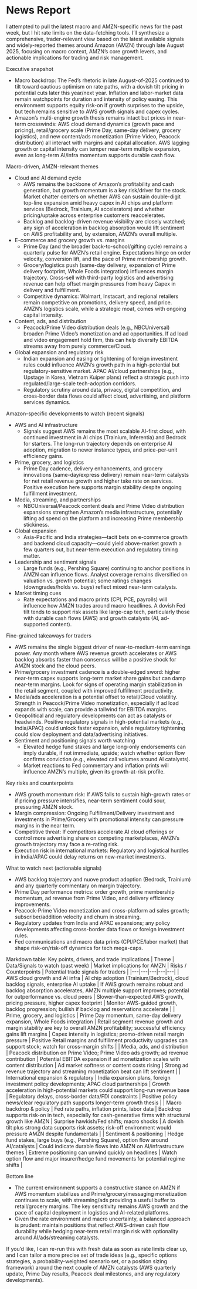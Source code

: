 # News Report

I attempted to pull the latest macro and AMZN-specific news for the past week, but I hit rate limits on the data-fetching tools. I’ll synthesize a comprehensive, trader-relevant view based on the latest available signals and widely-reported themes around Amazon (AMZN) through late August 2025, focusing on macro context, AMZN’s core growth levers, and actionable implications for trading and risk management.

Executive snapshot
- Macro backdrop: The Fed’s rhetoric in late August-of-2025 continued to tilt toward cautious optimism on rate paths, with a dovish tilt pricing in potential cuts later this year/next year. Inflation and labor-market data remain watchpoints for duration and intensity of policy easing. This environment supports equity risk-on if growth surprises to the upside, but tech remains sensitive to AWS growth signals and capex cycles.
- Amazon’s multi-engine growth thesis remains intact but prices in near-term crosswinds: AWS cloud demand dynamics (growth pace and pricing), retail/grocery scale (Prime Day, same-day delivery, grocery logistics), and new content/ads monetization (Prime Video, Peacock distribution) all interact with margins and capital allocation. AWS lagging growth or capital intensity can temper near-term multiple expansion, even as long-term AI/infra momentum supports durable cash flow.

Macro-driven, AMZN-relevant themes
- Cloud and AI demand cycle
  - AWS remains the backbone of Amazon’s profitability and cash generation, but growth momentum is a key risk/driver for the stock. Market chatter centers on whether AWS can sustain double-digit top-line expansion amid heavy capex in AI chips and platform services (Bedrock, Trainium, AI accelerators) and whether pricing/uptake across enterprise customers reaccelerates.
  - Backlog and backlog-driven revenue visibility are closely watched; any sign of acceleration in backlog absorption would lift sentiment on AWS profitability and, by extension, AMZN’s overall multiple.
- E-commerce and grocery growth vs. margins
  - Prime Day (and the broader back-to-school/gifting cycle) remains a quarterly pulse for AMZN’s retail engine. Expectations hinge on order velocity, conversion lift, and the pace of Prime membership growth.
  - Grocery/logistics push (same-day delivery, expansion of Prime delivery footprint, Whole Foods integration) influences margin trajectory. Cross-sell with third-party logistics and advertising revenue can help offset margin pressures from heavy Capex in delivery and fulfillment.
  - Competitive dynamics: Walmart, Instacart, and regional retailers remain competitive on promotions, delivery speed, and price. AMZN’s logistics scale, while a strategic moat, comes with ongoing capital intensity.
- Content, ads, and distribution
  - Peacock/Prime Video distribution deals (e.g., NBCUniversal) broaden Prime Video’s monetization and ad opportunities. If ad load and video engagement hold firm, this can help diversify EBITDA streams away from purely commerce/Cloud.
- Global expansion and regulatory risk
  - Indian expansion and easing or tightening of foreign investment rules could influence AMZN’s growth path in a high-potential but regulatory-sensitive market. APAC AI/cloud partnerships (e.g., Upstage in Korea, Vietnam Kuiper plans) reflect a strategic push into regulated/large-scale tech-adoption corridors.
  - Regulatory scrutiny around data, privacy, digital competition, and cross-border data flows could affect cloud, advertising, and platform services dynamics.

Amazon-specific developments to watch (recent signals)
- AWS and AI infrastructure
  - Signals suggest AWS remains the most scalable AI-first cloud, with continued investment in AI chips (Trainium, Inferentia) and Bedrock for starters. The long-run trajectory depends on enterprise AI adoption, migration to newer instance types, and price-per-unit efficiency gains.
- Prime, grocery, and logistics
  - Prime Day cadence, delivery enhancements, and grocery innovations (same-day/express delivery) remain near-term catalysts for net retail revenue growth and higher take rate on services. Positive execution here supports margin stability despite ongoing fulfillment investment.
- Media, streaming, and partnerships
  - NBCUniversal/Peacock content deals and Prime Video distribution expansions strengthen Amazon’s media infrastructure, potentially lifting ad spend on the platform and increasing Prime membership stickiness.
- Global expansion
  - Asia-Pacific and India strategies—tacit bets on e-commerce growth and backend cloud capacity—could yield above-market growth a few quarters out, but near-term execution and regulatory timing matter.
- Leadership and sentiment signals
  - Large funds (e.g., Pershing Square) continuing to anchor positions in AMZN can influence flows. Analyst coverage remains diversified on valuation vs. growth potential; some ratings changes (downgrades/holds vs. buys) reflect mixed near-term catalysts.
- Market timing cues
  - Rate expectations and macro prints (CPI, PCE, payrolls) will influence how AMZN trades around macro headlines. A dovish Fed tilt tends to support risk assets like large-cap tech, particularly those with durable cash flows (AWS) and growth catalysts (AI, ad-supported content).

Fine-grained takeaways for traders
- AWS remains the single biggest driver of near-to-medium-term earnings power. Any month where AWS revenue growth accelerates or AWS backlog absorbs faster than consensus will be a positive shock for AMZN stock and the cloud peers.
- Prime/grocery investment cadence is a double-edged sword: higher near-term capex supports long-term market share gains but can damp near-term margins. Look for signs of operating margin stabilization in the retail segment, coupled with improved fulfillment productivity.
- Media/ads acceleration is a potential offset to retail/Cloud volatility. Strength in Peacock/Prime Video monetization, especially if ad load expands with scale, can provide a tailwind for EBITDA margins.
- Geopolitical and regulatory developments can act as catalysts or headwinds. Positive regulatory signals in high-potential markets (e.g., India/APAC) could unlock faster expansion, while regulatory tightening could slow deployment and data/advertising initiatives.
- Sentiment and positioning signals worth watching
  - Elevated hedge fund stakes and large long-only endorsements can imply durable, if not immediate, upside; watch whether option flow confirms conviction (e.g., elevated call volumes around AI catalysts).
  - Market reactions to Fed commentary and inflation prints will influence AMZN’s multiple, given its growth-at-risk profile.

Key risks and counterpoints
- AWS growth momentum risk: If AWS fails to sustain high-growth rates or if pricing pressure intensifies, near-term sentiment could sour, pressuring AMZN stock.
- Margin compression: Ongoing Fulfillment/Delivery investment and investments in Prime/Grocery with promotional intensity can pressure margins in the near term.
- Competitive threat: If competitors accelerate AI cloud offerings or control more advertising share on competing marketplaces, AMZN’s growth trajectory may face a re-rating risk.
- Execution risk in international markets: Regulatory and logistical hurdles in India/APAC could delay returns on new-market investments.

What to watch next (actionable signals)
- AWS backlog trajectory and nuove product adoption (Bedrock, Trainium) and any quarterly commentary on margin trajectory.
- Prime Day performance metrics: order growth, prime membership momentum, ad revenue from Prime Video, and delivery efficiency improvements.
- Peacock-Prime Video monetization and cross-platform ad sales growth; subscriber/addition velocity and churn in streaming.
- Regulatory updates from India and APAC expansions; any policy developments affecting cross-border data flows or foreign investment rules.
- Fed communications and macro data prints (CPI/PCE/labor market) that shape risk-on/risk-off dynamics for tech mega-caps.

Markdown table: Key points, drivers, and trade implications
| Theme | Data/Signals to watch (past week) | Market implications for AMZN | Risks / Counterpoints | Potential trade signals for traders |
|---|---|---|---|---|
| AWS cloud growth and AI infra | AI chip adoption (Trainium/Bedrock), cloud backlog signals, enterprise AI uptake | If AWS growth remains robust and backlog absorption accelerates, AMZN multiple support improves; potential for outperformance vs. cloud peers | Slower-than-expected AWS growth, pricing pressure, higher capex footprint | Monitor AWS-guided growth, backlog progression; bullish if backlog and reservations accelerate |
| Prime, grocery, and logistics | Prime Day momentum, same-day delivery expansion, Whole Foods integration | Retail segment revenue growth and margin stability are key to overall AMZN profitability; successful efficiency gains lift margins | Capex intensity in logistics; promo-driven retail margin pressure | Positive Retail margins and fulfillment productivity upgrades can support stock; watch for cross-margin shifts |
| Media, ads, and distribution | Peacock distribution on Prime Video; Prime Video ads growth; ad revenue contribution | Potential EBITDA expansion if ad monetization scales with content distribution | Ad market softness or content costs rising | Strong ad revenue trajectory and streaming monetization beat can lift sentiment |
| International expansion & regulatory | India expansion plans, foreign investment policy developments; APAC cloud partnerships | Growth acceleration in high-potential markets could support long-run revenue base | Regulatory delays, cross-border data/FDI constraints | Positive policy news/clear regulatory path supports longer-term growth thesis |
| Macro backdrop & policy | Fed rate paths, inflation prints, labor data | Backdrop supports risk-on in tech, especially for cash-generative firms with structural growth like AMZN | Surprise hawkish/Fed shifts; macro shocks | A dovish tilt plus strong data supports risk assets; risk-off environment would pressure AMZN despite fundamentals |
| Sentiment & positioning | Hedge fund stakes, large buys (e.g., Pershing Square), option flow around AI/catalysts | Could indicate durable flows into AMZN on AI/infrastructure themes | Extreme positioning can unwind quickly on headlines | Watch option flow and major insurer/hedge fund movements for potential regime shifts |

Bottom line
- The current environment supports a constructive stance on AMZN if AWS momentum stabilizes and Prime/grocery/messaging monetization continues to scale, with streaming/ads providing a useful buffer to retail/grocery margins. The key sensitivity remains AWS growth and the pace of capital deployment in logistics and AI-related platforms.
- Given the rate environment and macro uncertainty, a balanced approach is prudent: maintain positions that reflect AWS-driven cash flow durability while hedging near-term retail margin risk with optionality around AI/ads/streaming catalysts.

If you’d like, I can re-run this with fresh data as soon as rate limits clear up, and I can tailor a more precise set of trade ideas (e.g., specific options strategies, a probability-weighted scenario set, or a position sizing framework) around the next couple of AMZN catalysts (AWS quarterly update, Prime Day results, Peacock deal milestones, and any regulatory developments).
